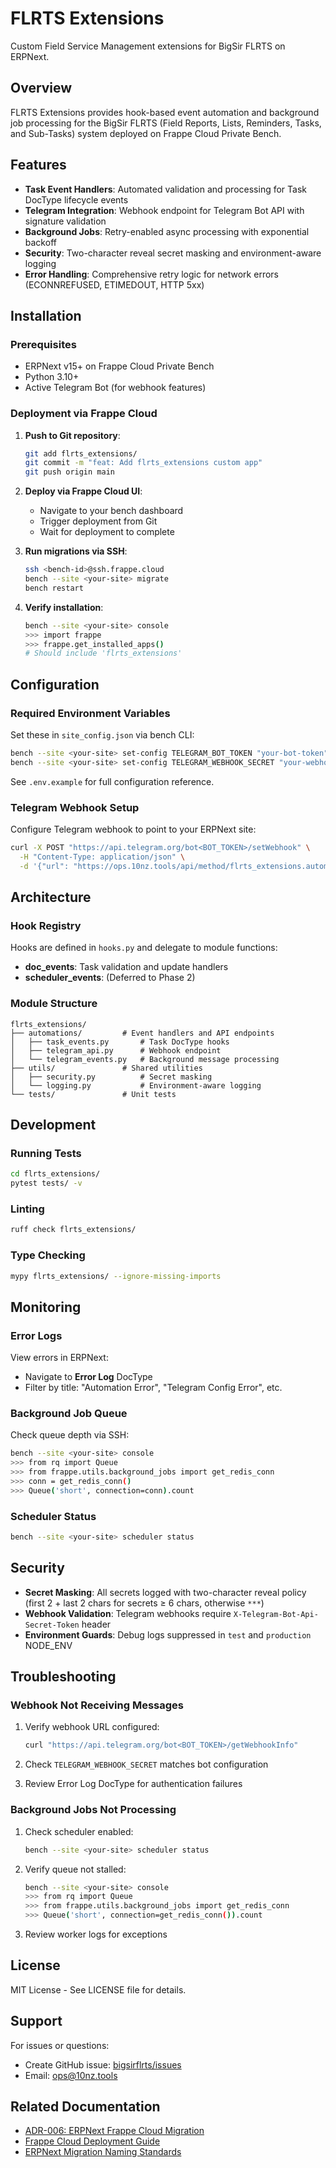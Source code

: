 # FLRTS Extensions

Custom Field Service Management extensions for BigSir FLRTS on ERPNext.

## Overview

FLRTS Extensions provides hook-based event automation and background job processing for the BigSir FLRTS (Field Reports, Lists, Reminders, Tasks, and Sub-Tasks) system deployed on Frappe Cloud Private Bench.

## Features

- **Task Event Handlers**: Automated validation and processing for Task DocType lifecycle events
- **Telegram Integration**: Webhook endpoint for Telegram Bot API with signature validation
- **Background Jobs**: Retry-enabled async processing with exponential backoff
- **Security**: Two-character reveal secret masking and environment-aware logging
- **Error Handling**: Comprehensive retry logic for network errors (ECONNREFUSED, ETIMEDOUT, HTTP 5xx)

## Installation

### Prerequisites

- ERPNext v15+ on Frappe Cloud Private Bench
- Python 3.10+
- Active Telegram Bot (for webhook features)

### Deployment via Frappe Cloud

1. **Push to Git repository**:
   ```bash
   git add flrts_extensions/
   git commit -m "feat: Add flrts_extensions custom app"
   git push origin main
   ```

2. **Deploy via Frappe Cloud UI**:
   - Navigate to your bench dashboard
   - Trigger deployment from Git
   - Wait for deployment to complete

3. **Run migrations via SSH**:
   ```bash
   ssh <bench-id>@ssh.frappe.cloud
   bench --site <your-site> migrate
   bench restart
   ```

4. **Verify installation**:
   ```bash
   bench --site <your-site> console
   >>> import frappe
   >>> frappe.get_installed_apps()
   # Should include 'flrts_extensions'
   ```

## Configuration

### Required Environment Variables

Set these in `site_config.json` via bench CLI:

```bash
bench --site <your-site> set-config TELEGRAM_BOT_TOKEN "your-bot-token"
bench --site <your-site> set-config TELEGRAM_WEBHOOK_SECRET "your-webhook-secret"
```

See `.env.example` for full configuration reference.

### Telegram Webhook Setup

Configure Telegram webhook to point to your ERPNext site:

```bash
curl -X POST "https://api.telegram.org/bot<BOT_TOKEN>/setWebhook" \
  -H "Content-Type: application/json" \
  -d '{"url": "https://ops.10nz.tools/api/method/flrts_extensions.automations.telegram_api.handle_telegram_webhook"}'
```

## Architecture

### Hook Registry

Hooks are defined in `hooks.py` and delegate to module functions:

- **doc_events**: Task validation and update handlers
- **scheduler_events**: (Deferred to Phase 2)

### Module Structure

```
flrts_extensions/
├── automations/         # Event handlers and API endpoints
│   ├── task_events.py       # Task DocType hooks
│   ├── telegram_api.py      # Webhook endpoint
│   └── telegram_events.py   # Background message processing
├── utils/               # Shared utilities
│   ├── security.py          # Secret masking
│   └── logging.py           # Environment-aware logging
└── tests/               # Unit tests
```

## Development

### Running Tests

```bash
cd flrts_extensions/
pytest tests/ -v
```

### Linting

```bash
ruff check flrts_extensions/
```

### Type Checking

```bash
mypy flrts_extensions/ --ignore-missing-imports
```

## Monitoring

### Error Logs

View errors in ERPNext:
- Navigate to **Error Log** DocType
- Filter by title: "Automation Error", "Telegram Config Error", etc.

### Background Job Queue

Check queue depth via SSH:

```bash
bench --site <your-site> console
>>> from rq import Queue
>>> from frappe.utils.background_jobs import get_redis_conn
>>> conn = get_redis_conn()
>>> Queue('short', connection=conn).count
```

### Scheduler Status

```bash
bench --site <your-site> scheduler status
```

## Security

- **Secret Masking**: All secrets logged with two-character reveal policy (first 2 + last 2 chars for secrets ≥ 6 chars, otherwise `***`)
- **Webhook Validation**: Telegram webhooks require `X-Telegram-Bot-Api-Secret-Token` header
- **Environment Guards**: Debug logs suppressed in `test` and `production` NODE_ENV

## Troubleshooting

### Webhook Not Receiving Messages

1. Verify webhook URL configured:
   ```bash
   curl "https://api.telegram.org/bot<BOT_TOKEN>/getWebhookInfo"
   ```

2. Check `TELEGRAM_WEBHOOK_SECRET` matches bot configuration

3. Review Error Log DocType for authentication failures

### Background Jobs Not Processing

1. Check scheduler enabled:
   ```bash
   bench --site <your-site> scheduler status
   ```

2. Verify queue not stalled:
   ```bash
   bench --site <your-site> console
   >>> from rq import Queue
   >>> from frappe.utils.background_jobs import get_redis_conn
   >>> Queue('short', connection=get_redis_conn()).count
   ```

3. Review worker logs for exceptions

## License

MIT License - See LICENSE file for details.

## Support

For issues or questions:
- Create GitHub issue: [bigsirflrts/issues](https://github.com/auldsyababua/bigsirflrts/issues)
- Email: ops@10nz.tools

## Related Documentation

- [ADR-006: ERPNext Frappe Cloud Migration](../docs/architecture/adr/ADR-006-erpnext-frappe-cloud-migration.md)
- [Frappe Cloud Deployment Guide](../docs/deployment/FRAPPE_CLOUD_DEPLOYMENT.md)
- [ERPNext Migration Naming Standards](../docs/erpnext/ERPNext-Migration-Naming-Standards.md)
